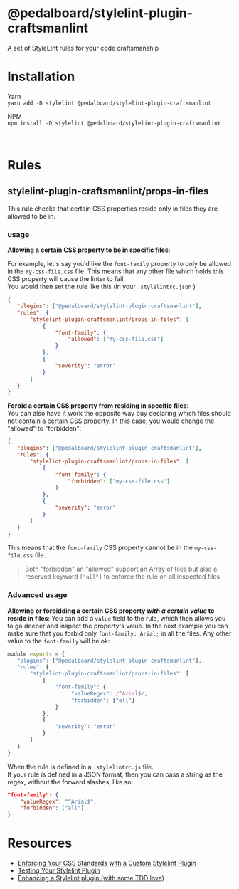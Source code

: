 # @pedalboard/stylelint-plugin-craftsmanlint
A set of StyleLInt rules for your code craftsmanship

# Installation
Yarn  
`yarn add -D stylelint @pedalboard/stylelint-plugin-craftsmanlint`

NPM  
`npm install -D stylelint @pedalboard/stylelint-plugin-craftsmanlint`

<br>

# Rules
## **stylelint-plugin-craftsmanlint/props-in-files**
This rule checks that certain CSS properties reside only in files they are  allowed to be in.

### usage  
**Allowing a certain CSS property to be in specific files**:  

For example, let's say you'd like the `font-family` property to only be allowed in the `my-css-file.css` file. This means that any other file which holds this CSS property will cause the linter to fail.  
You would then set the rule like this (in your `.stylelintrc.json` ) 

```json
{
   "plugins": ["@pedalboard/stylelint-plugin-craftsmanlint"],
   "rules": {
       "stylelint-plugin-craftsmanlint/props-in-files": [
           {
               "font-family": {
                   "allowed": ["my-css-file.css"]
               }
           },
           {
               "severity": "error"
           }
       ]
   }
}
```


**Forbid a certain CSS property from residing in specific files**:  
You can also have it work the opposite way buy declaring which files should not contain a certain CSS property. In this case, you would change the "allowed" to "forbidden":

```json
{
   "plugins": ["@pedalboard/stylelint-plugin-craftsmanlint"],
   "rules": {
       "stylelint-plugin-craftsmanlint/props-in-files": [
           {
               "font-family": {
                   "forbidden": ["my-css-file.css"]
               }
           },
           {
               "severity": "error"
           }
       ]
   }
}
```
This means that the `font-family` CSS property cannot be in the `my-css-file.css` file.  
> Both "forbidden" an "allowed" support an Array of files but also a reserved keyword `["all"]` to enforce the rule on all inspected files.

### Advanced usage 

**Allowing or forbidding a certain CSS property _with a certain value_ to reside in files**: 
You can add a `value` field to the rule, which then allows you to go deeper and inspect the property's value. In the next example you can make sure that you forbid only `font-family: Arial;` in all the files. Any other value to the `font-family` will be ok:  

```javascript
module.exports = {
   "plugins": ["@pedalboard/stylelint-plugin-craftsmanlint"],
   "rules": {
       "stylelint-plugin-craftsmanlint/props-in-files": [
           {
               "font-family": {
                    "valueRegex": /^Arial$/,
                    "forbidden": ["all"]
               }
           },
           {
               "severity": "error"
           }
       ]
   }
}
```
When the rule is defined in a `.stylelintrc.js` file.\
If your rule is defined in a JSON format, then you can pass a string as the regex, without the forward slashes, like so:

```json
"font-family": {
    "valueRegex": "^Arial$",
    "forbidden": ["all"]
}
```

# Resources
* [Enforcing Your CSS Standards with a Custom Stylelint Plugin](https://dev.to/mbarzeev/enforcing-your-css-standards-with-a-custom-stylelint-plugin-1o8c)
* [Testing Your Stylelint Plugin](https://dev.to/mbarzeev/testing-your-stylelint-plugin-5ceh)
* [Enhancing a Stylelint plugin (with some TDD love)](https://dev.to/mbarzeev/enhancing-a-stylelint-plugin-with-some-tdd-love-hpo)

